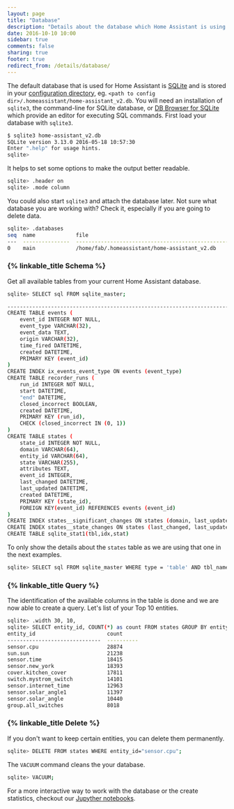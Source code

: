 ```yaml
---
layout: page
title: "Database"
description: "Details about the database which Home Assistant is using."
date: 2016-10-10 10:00
sidebar: true
comments: false
sharing: true
footer: true
redirect_from: /details/database/
---
```


The default database that is used for Home Assistant is [SQLite](https://www.sqlite.org/) and is stored in your [configuration directory](/getting-started/configuration/), eg. `<path to config dir>/.homeassistant/home-assistant_v2.db`. You will need an installation of `sqlite3`, the command-line for SQLite database, or [DB Browser for SQLite](http://sqlitebrowser.org/) which provide an editor for executing SQL commands.
First load your database with `sqlite3`.

```bash
$ sqlite3 home-assistant_v2.db 
SQLite version 3.13.0 2016-05-18 10:57:30
Enter ".help" for usage hints.
sqlite> 
```

It helps to set some options to make the output better readable.

```bash
sqlite> .header on
sqlite> .mode column
```

You could also start `sqlite3` and attach the database later. Not sure what database you are working with? Check it, especially if you are going to delete data.

```bash
sqlite> .databases
seq  name             file
---  ---------------  ----------------------------------------------------------
0    main             /home/fab/.homeassistant/home-assistant_v2.db 
```

### {% linkable_title Schema %}

Get all available tables from your current Home Assistant database.

```bash
sqlite> SELECT sql FROM sqlite_master;

-------------------------------------------------------------------------------------
CREATE TABLE events (
	event_id INTEGER NOT NULL, 
	event_type VARCHAR(32), 
	event_data TEXT, 
	origin VARCHAR(32), 
	time_fired DATETIME, 
	created DATETIME, 
	PRIMARY KEY (event_id)
)
CREATE INDEX ix_events_event_type ON events (event_type)
CREATE TABLE recorder_runs (
	run_id INTEGER NOT NULL, 
	start DATETIME, 
	"end" DATETIME, 
	closed_incorrect BOOLEAN, 
	created DATETIME, 
	PRIMARY KEY (run_id), 
	CHECK (closed_incorrect IN (0, 1))
)
CREATE TABLE states (
	state_id INTEGER NOT NULL, 
	domain VARCHAR(64), 
	entity_id VARCHAR(64), 
	state VARCHAR(255), 
	attributes TEXT, 
	event_id INTEGER, 
	last_changed DATETIME, 
	last_updated DATETIME, 
	created DATETIME, 
	PRIMARY KEY (state_id), 
	FOREIGN KEY(event_id) REFERENCES events (event_id)
)
CREATE INDEX states__significant_changes ON states (domain, last_updated, entity_id)
CREATE INDEX states__state_changes ON states (last_changed, last_updated, entity_id)
CREATE TABLE sqlite_stat1(tbl,idx,stat) 
```

To only show the details about the `states` table as we are using that one in the next examples.

```bash
sqlite> SELECT sql FROM sqlite_master WHERE type = 'table' AND tbl_name = 'states';
```

### {% linkable_title Query %}

The identification of the available columns in the table is done and we are now able to create a query. Let's list of your Top 10 entities.

```bash
sqlite> .width 30, 10,
sqlite> SELECT entity_id, COUNT(*) as count FROM states GROUP BY entity_id ORDER BY count DESC LIMIT 10;
entity_id                       count
------------------------------  ----------
sensor.cpu                      28874
sun.sun                         21238
sensor.time                     18415
sensor.new_york                 18393
cover.kitchen_cover             17811
switch.mystrom_switch           14101
sensor.internet_time            12963
sensor.solar_angle1             11397
sensor.solar_angle              10440
group.all_switches              8018 
```

### {% linkable_title Delete %}

If you don't want to keep certain entities, you can delete them permanently.

```bash
sqlite> DELETE FROM states WHERE entity_id="sensor.cpu";
```

The `VACUUM` command cleans the your database.

```bash
sqlite> VACUUM;
```

For a more interactive way to work with the database or the create statistics, checkout our [Jupyther notebooks](http://nbviewer.jupyter.org/github/home-assistant/home-assistant-notebooks/tree/master/).

